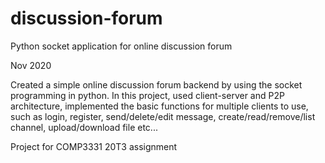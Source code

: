 # discussion-forum

Python socket application for online discussion forum

Nov 2020

Created a simple online discussion forum backend by using the socket programming in python. In this project, used client-server and P2P architecture, implemented the basic functions for multiple clients to use, such as login, register, send/delete/edit message, create/read/remove/list channel, upload/download file etc... 

Project for COMP3331 20T3 assignment
